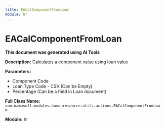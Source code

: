 ```yaml
---
title: EACalComponentFromLoan
module: hr
---
```



<div class='entity-flows'>

# EACalComponentFromLoan

**This document was generated using AI Tools**

**Description:** Calculates a component value using loan value

**Parameters:**
- Component Code
- Loan Type Code - CSV (Can be Empty)
- Percentage (Can be a field in Loan document)

**Full Class Name:** `com.namasoft.modules.humanresource.utils.actions.EACalComponentFromLoan`

**Module:** hr


</div>

